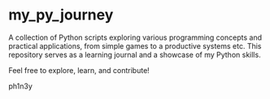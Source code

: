 # my_py_journey

A collection of Python scripts exploring various programming concepts and practical applications, from simple games to a productive systems etc. This repository serves as a learning journal and a showcase of my Python skills.

Feel free to explore, learn, and contribute!







ph1n3y
